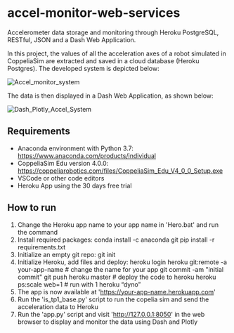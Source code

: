 # accel-monitor-web-services
Accelerometer data storage and monitoring through Heroku PostgreSQL, RESTful, JSON and a Dash Web Application.

In this project, the values of all the acceleration axes of a robot simulated in CoppeliaSim are extracted and saved in a cloud database (Heroku Postgres). The developed system is depicted below:

![Accel_monitor_system](https://github.com/ro-afonso/accel-monitor-web-services/assets/93609933/400068a1-ae94-45d0-9e24-a9faa1e62dee)

The data is then displayed in a Dash Web Application, as shown below:

![Dash_Plotly_Accel_System](https://github.com/ro-afonso/accel-monitor-web-services/assets/93609933/40089c34-cb27-43fe-a822-9fc1bce19d00)

## Requirements
* Anaconda environment with Python 3.7: https://www.anaconda.com/products/individual
* CoppeliaSim Edu version 4.0.0: https://coppeliarobotics.com/files/CoppeliaSim_Edu_V4_0_0_Setup.exe
* VSCode or other code editors
* Heroku App using the 30 days free trial

## How to run
1) Change the Heroku app name to your app name in 'Hero.bat' and run the command
2) Install required packages:
   conda install -c anaconda git
   pip install -r requirements.txt
3) Initialize an empty git repo:
   git init
4) Initialize Heroku, add files and deploy:
   heroku login
   heroku git:remote -a your-app-name # change the name for your app
   git commit -am "initial commit"
   git push heroku master # deploy the code to heroku
   heroku ps:scale web=1 # run with 1 heroku “dyno”
5) The app is now available at 'https://your-app-name.herokuapp.com'
6) Run the 'is_tp1_base.py' script to run the copelia sim and send the acceleration data to Heroku
7) Run the 'app.py' script and visit 'http://127.0.0.1:8050' in the web browser to display and monitor the data using Dash and Plotly
